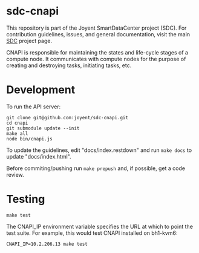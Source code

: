 <!--
    This Source Code Form is subject to the terms of the Mozilla Public
    License, v. 2.0. If a copy of the MPL was not distributed with this
    file, You can obtain one at http://mozilla.org/MPL/2.0/.
-->

<!--
    Copyright (c) 2014, Joyent, Inc.
-->

# sdc-cnapi

This repository is part of the Joyent SmartDataCenter project (SDC).  For
contribution guidelines, issues, and general documentation, visit the main
[SDC](http://github.com/joyent/sdc) project page.

CNAPI is responsible for maintaining the states and life-cycle stages of a
compute node. It communicates with compute nodes for the purpose of creating
and destroying tasks, initiating tasks, etc.

# Development

To run the  API server:

    git clone git@github.com:joyent/sdc-cnapi.git
    cd cnapi
    git submodule update --init
    make all
    node bin/cnapi.js

To update the guidelines, edit "docs/index.restdown" and run `make docs`
to update "docs/index.html".

Before commiting/pushing run `make prepush` and, if possible, get a code
review.


# Testing

    make test

The CNAPI_IP environment variable specifies the URL at which to point the test
suite.  For example, this would test CNAPI installed on bh1-kvm6:

    CNAPI_IP=10.2.206.13 make test
